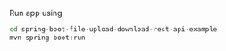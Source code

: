 Run app using


```bash
cd spring-boot-file-upload-download-rest-api-example
mvn spring-boot:run
```
